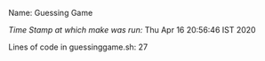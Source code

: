 Name: Guessing Game

*Time Stamp at which make was run:*
Thu Apr 16 20:56:46 IST 2020

Lines of code in guessinggame.sh:
27
